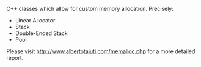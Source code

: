 C++ classes which allow for custom memory allocation. Precisely:

* Linear Allocator
* Stack
* Double-Ended Stack
* Pool

Please visit http://www.albertotaiuti.com/memalloc.php for a more detailed report.
